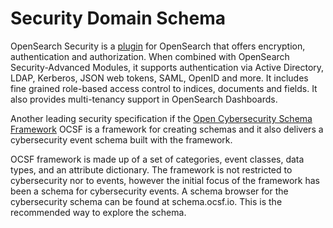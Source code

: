 # Security Domain Schema

OpenSearch Security is a [plugin](https://github.com/opensearch-project/security) for OpenSearch that offers encryption, authentication and authorization. When combined with OpenSearch Security-Advanced Modules, it supports authentication via Active Directory, LDAP, Kerberos, JSON web tokens, SAML, OpenID and more. It includes fine grained role-based access control to indices, documents and fields. It also provides multi-tenancy support in OpenSearch Dashboards.

Another leading security specification if the [Open Cybersecurity Schema Framework](https://github.com/ocsf/ocsf-schema)
OCSF is a framework for creating schemas and it also delivers a cybersecurity event schema built with the framework.

OCSF framework is made up of a set of categories, event classes, data types, and an attribute dictionary. The framework is not restricted to cybersecurity nor to events, however the initial focus of the framework has been a schema for cybersecurity events. A schema browser for the cybersecurity schema can be found at schema.ocsf.io. This is the recommended way to explore the schema.

